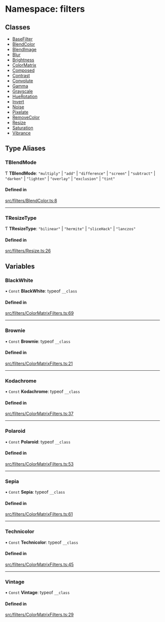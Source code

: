 # Namespace: filters

## Classes

- [BaseFilter](/apidocs/classes/filters.BaseFilter.md)
- [BlendColor](/apidocs/classes/filters.BlendColor.md)
- [BlendImage](/apidocs/classes/filters.BlendImage.md)
- [Blur](/apidocs/classes/filters.Blur.md)
- [Brightness](/apidocs/classes/filters.Brightness.md)
- [ColorMatrix](/apidocs/classes/filters.ColorMatrix.md)
- [Composed](/apidocs/classes/filters.Composed.md)
- [Contrast](/apidocs/classes/filters.Contrast.md)
- [Convolute](/apidocs/classes/filters.Convolute.md)
- [Gamma](/apidocs/classes/filters.Gamma.md)
- [Grayscale](/apidocs/classes/filters.Grayscale.md)
- [HueRotation](/apidocs/classes/filters.HueRotation.md)
- [Invert](/apidocs/classes/filters.Invert.md)
- [Noise](/apidocs/classes/filters.Noise.md)
- [Pixelate](/apidocs/classes/filters.Pixelate.md)
- [RemoveColor](/apidocs/classes/filters.RemoveColor.md)
- [Resize](/apidocs/classes/filters.Resize.md)
- [Saturation](/apidocs/classes/filters.Saturation.md)
- [Vibrance](/apidocs/classes/filters.Vibrance.md)

## Type Aliases

### TBlendMode

Ƭ **TBlendMode**: ``"multiply"`` \| ``"add"`` \| ``"difference"`` \| ``"screen"`` \| ``"subtract"`` \| ``"darken"`` \| ``"lighten"`` \| ``"overlay"`` \| ``"exclusion"`` \| ``"tint"``

#### Defined in

[src/filters/BlendColor.ts:8](https://github.com/fabricjs/fabric.js/blob/d47d51d01/src/filters/BlendColor.ts#L8)

___

### TResizeType

Ƭ **TResizeType**: ``"bilinear"`` \| ``"hermite"`` \| ``"sliceHack"`` \| ``"lanczos"``

#### Defined in

[src/filters/Resize.ts:26](https://github.com/fabricjs/fabric.js/blob/d47d51d01/src/filters/Resize.ts#L26)

## Variables

### BlackWhite

• `Const` **BlackWhite**: typeof `__class`

#### Defined in

[src/filters/ColorMatrixFilters.ts:69](https://github.com/fabricjs/fabric.js/blob/d47d51d01/src/filters/ColorMatrixFilters.ts#L69)

___

### Brownie

• `Const` **Brownie**: typeof `__class`

#### Defined in

[src/filters/ColorMatrixFilters.ts:21](https://github.com/fabricjs/fabric.js/blob/d47d51d01/src/filters/ColorMatrixFilters.ts#L21)

___

### Kodachrome

• `Const` **Kodachrome**: typeof `__class`

#### Defined in

[src/filters/ColorMatrixFilters.ts:37](https://github.com/fabricjs/fabric.js/blob/d47d51d01/src/filters/ColorMatrixFilters.ts#L37)

___

### Polaroid

• `Const` **Polaroid**: typeof `__class`

#### Defined in

[src/filters/ColorMatrixFilters.ts:53](https://github.com/fabricjs/fabric.js/blob/d47d51d01/src/filters/ColorMatrixFilters.ts#L53)

___

### Sepia

• `Const` **Sepia**: typeof `__class`

#### Defined in

[src/filters/ColorMatrixFilters.ts:61](https://github.com/fabricjs/fabric.js/blob/d47d51d01/src/filters/ColorMatrixFilters.ts#L61)

___

### Technicolor

• `Const` **Technicolor**: typeof `__class`

#### Defined in

[src/filters/ColorMatrixFilters.ts:45](https://github.com/fabricjs/fabric.js/blob/d47d51d01/src/filters/ColorMatrixFilters.ts#L45)

___

### Vintage

• `Const` **Vintage**: typeof `__class`

#### Defined in

[src/filters/ColorMatrixFilters.ts:29](https://github.com/fabricjs/fabric.js/blob/d47d51d01/src/filters/ColorMatrixFilters.ts#L29)

